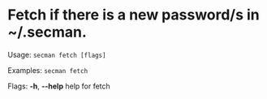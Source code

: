 # Fetch if there is a new password/s in ~/.secman.

Usage:
  `secman fetch [flags]`

Examples:
  `secman fetch`

Flags:
  **-h**, **--help**   help for fetch
